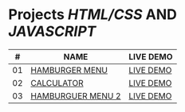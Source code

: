 # Projects _HTML/CSS_ AND _JAVASCRIPT_

| #   | NAME                  | LIVE DEMO     |
| --- | --------------------- | ------------- |
| 01  | [HAMBURGER MENU]()    | [LIVE DEMO]() |
| 02  | [CALCULATOR]()        | [LIVE DEMO]() |
| 03  | [HAMBURGUER MENU 2]() | [LIVE DEMO]() |

<!--
 Agregar link ->
  nombre: repository
  live demo: netlify
 -->
